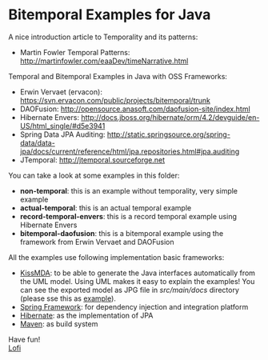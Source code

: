 Bitemporal Examples for Java
============================

A nice introduction article to Temporality and its patterns:
* Martin Fowler Temporal Patterns: http://martinfowler.com/eaaDev/timeNarrative.html

Temporal and Bitemporal Examples in Java with OSS Frameworks:

* Erwin Vervaet (ervacon): https://svn.ervacon.com/public/projects/bitemporal/trunk
* DAOFusion: http://opensource.anasoft.com/daofusion-site/index.html
* Hibernate Envers: http://docs.jboss.org/hibernate/orm/4.2/devguide/en-US/html_single/#d5e3941
* Spring Data JPA Auditing: http://static.springsource.org/spring-data/data-jpa/docs/current/reference/html/jpa.repositories.html#jpa.auditing
* JTemporal: http://jtemporal.sourceforge.net
 
You can take a look at some examples in this folder:

* **non-temporal**: this is an example without temporality, very simple example
* **actual-temporal**: this is an actual temporal example
* **record-temporal-envers**: this is a record temporal example using Hibernate Envers
* **bitemporal-daofusion**: this is a bitemporal example using the framework from Erwin Vervaet and DAOFusion

All the examples use following implementation basic frameworks:
* [KissMDA](https://github.com/crowdcode-de/KissMDA): to be able to generate the Java interfaces automatically from the UML model. Using UML makes it easy to explain the examples! You can see the exported model as JPG file in *src/main/docs* directory (please sse this as [example](https://github.com/lofidewanto/bitemporal-examples/blob/master/bitemporal-daofusion/src/main/docs/bitemporal-model.jpg)).
* [Spring Framework](http://www.springsource.org/spring-framework): for dependency injection and integration platform
* [Hibernate](http://www.hibernate.org): as the implementation of JPA
* [Maven](http://maven.apache.org): as build system

Have fun!  
[Lofi](http://lofidewanto.blogspot.com)
